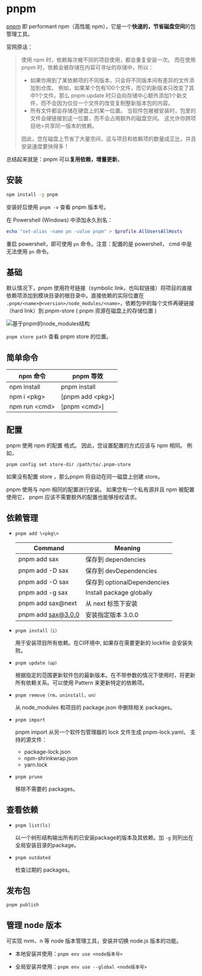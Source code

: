 # pnpm

[pnpm](https://pnpm.io/zh) 即 performant npm（高性能 npm），它是一个**快速的，节省磁盘空间**的包管理工具。

官网原话：

> 使用 npm 时，依赖每次被不同的项目使用，都会重复安装一次。 而在使用 pnpm 时，依赖会被存储在内容可寻址的存储中，所以：
>
> - 如果你用到了某依赖项的不同版本，只会将不同版本间有差异的文件添加到仓库。 例如，如果某个包有100个文件，而它的新版本只改变了其中1个文件。那么 pnpm update 时只会向存储中心额外添加1个新文件，而不会因为仅仅一个文件的改变复制整新版本包的内容。
> - 所有文件都会存储在硬盘上的某一位置。 当软件包被被安装时，包里的文件会硬链接到这一位置，而不会占用额外的磁盘空间。 这允许你跨项目地>共享同一版本的依赖。
>
> 因此，您在磁盘上节省了大量空间，这与项目和依赖项的数量成正比，并且安装速度要快得多！

总结起来就是：pnpm 可以**复用依赖，增量更新**。

## 安装

```bash
npm install -g pnpm
```

安装好后使用 `pnpm -v` 查看 pnpm 版本号。

在 Powershell (Windows) 中添加永久别名：

```powershell
echo "set-alias -name pn -value pnpm" > $profile.AllUsersAllHosts
```

重启 powershell，即可使用 `pn` 命令。注意：配置的是 powershell， cmd 中是无法使用 `pn` 命令。

## 基础

默认情况下，pnpm 使用符号链接（symbolic link，也叫软链接）将项目的直接依赖项添加到模块目录的根目录中。直接依赖的实际位置在
`.pnpm/<name>@<version>/node_modules/<name>`，依赖包中的每个文件再硬链接（hard link）到.pnpm-store ( pnpm 资源在磁盘上的存储位置 )

![基于pnpm的node_modules结构](images/pnpm/node_modules.svg)

`pnpm store path` 查看 pnpm store 的位置。

## 简单命令

| npm 命令        | pnpm 等效          |
| --------------- | ------------------ |
| npm install     | pnpm install       |
| npm i \<pkg\>   | [pnpm add \<pkg\>] |
| npm run \<cmd\> | [pnpm \<cmd\>]     |

## 配置

pnpm 使用 npm 的配置 格式。 因此，您设置配置的方式应该与 npm 相同。 例如，

```
pnpm config set store-dir /path/to/.pnpm-store
```

如果没有配置 store ，那么pnpm 将自动在同一磁盘上创建 store。

pnpm 使用与 npm 相同的配置进行安装。 如果您有一个私有源并且 npm 被配置使用它， pnpm 应该不需要额外的配置也能够授权请求。

## 依赖管理

- `pnpm add \<pkg\>`

  | Command            | Meaning                     |
  | ------------------ | --------------------------- |
  | pnpm add sax       | 保存到 dependencies         |
  | pnpm add -D sax    | 保存到 devDependencies      |
  | pnpm add -O sax    | 保存到 optionalDependencies |
  | pnpm add -g sax    | Install package globally    |
  | pnpm add sax@next  | 从 next 标签下安装          |
  | pnpm add sax@3.0.0 | 安装指定版本 3.0.0          |

- `pnpm install（i）`

  用于安装项目所有依赖。在CI环境中, 如果存在需要更新的 lockfile 会安装失败。

- `pnpm update（up）`

  根据指定的范围更新软件包的最新版本。在不带参数的情况下使用时，将更新所有依赖关系。可以使用 Pattern 来更新特定的依赖项。

- `pnpm remove（rm，uninstall，un）`

  从 node_modules 和项目的 package.json 中删除相关 packages。

- `pnpm import`

  pnpm import 从另一个软件包管理器的 lock 文件生成 pnpm-lock.yaml。 支持的源文件：

  - package-lock.json
  - npm-shrinkwrap.json
  - yarn.lock

- `pnpm prune`

  移除不需要的 packages。

## 查看依赖

- `pnpm list(ls)`

  以一个树形结构输出所有的已安装package的版本及其依赖。加 `-g` 则列出在全局安装目录的package。

- `pnpm outdated`

  检查过期的 packages。

## 发布包

`pnpm publish`

## 管理 node 版本

可实现 nvm、n 等 node 版本管理工具，安装并切换 node.js 版本的功能。

- 本地安装并使用：`pnpm env use <node版本号>`

- 全局安装并使用：`pnpm env use --global <node版本号>`
